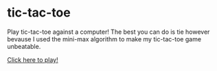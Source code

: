 # tic-tac-toe

Play tic-tac-toe against a computer! The best you can do is tie however bevause I used the mini-max algorithm to make my tic-tac-toe game unbeatable.

[Click here to play!](http://frankd.co/tic-tac-toe)
